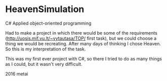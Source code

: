 # HeavenSimulation
C# Applied object-oriented programming

Had to make a project in which there would be some of the requirements (http://uosis.mif.vu.lt/~vytautasa/TOP/ first task), but we could choose a thing we would be recreating. After many days of thinking I chose Heaven. So this is my interpretation of the task.

This was my first ever project with C#, so there I tried to do as many things as I could, but it wasn't very difficult.


2016 metai
